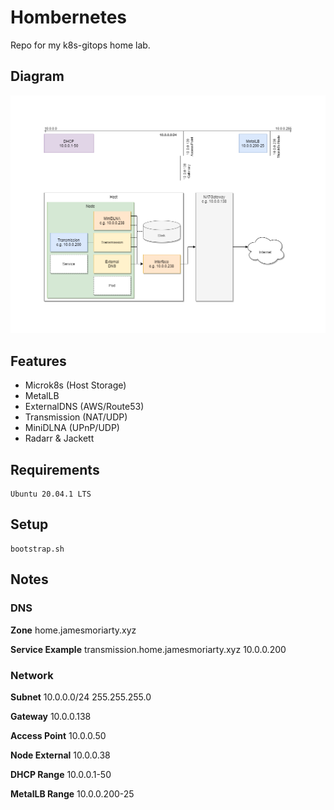 # Hombernetes

Repo for my k8s-gitops home lab.

## Diagram

![Arch](docs/arch.png)

## Features

* Microk8s (Host Storage)
* MetalLB
* ExternalDNS (AWS/Route53)
* Transmission (NAT/UDP)
* MiniDLNA (UPnP/UDP)
* Radarr & Jackett

## Requirements

```
Ubuntu 20.04.1 LTS
```

## Setup

```
bootstrap.sh
```

## Notes

### DNS

**Zone** home.jamesmoriarty.xyz

**Service Example** transmission.home.jamesmoriarty.xyz 10.0.0.200

### Network

**Subnet** 10.0.0.0/24 255.255.255.0

**Gateway** 10.0.0.138

**Access Point** 10.0.0.50

**Node External** 10.0.0.38

**DHCP Range** 10.0.0.1-50

**MetalLB Range** 10.0.0.200-25
